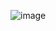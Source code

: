 ![image](https://user-images.githubusercontent.com/42185328/164968513-415658eb-b008-4e05-95c5-17b1bd7398c6.png)
